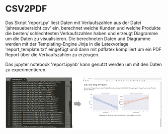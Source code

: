 # CSV2PDF

Das Skript 'report.py' liest Daten mit Verlaufszahlen aus der Datei 'jahresuebersicht.csv' ein, 
berechnet welche Kunden und welche Produkte die besten/ schlechtesten Verkaufszahlen haben und erzeugt Diagramme  
um die Daten zu visualisieren.
Die berechneten Daten und Diagramme werden mit der Templating-Engine Jinja in die Latexvorlage 'report_template.txt' eingefügt und dann 
mit pdflatex kompiliert um ein PDF Report über die Verkaufszahlen zu erzeugen. 

Das jupyter notebook 'report.ipynb' kann genutzt werden um mit den Daten zu experimentieren. 

![](https://github.com/HannesBenne/CSV2PDF/blob/master/img/rme.PNG)
